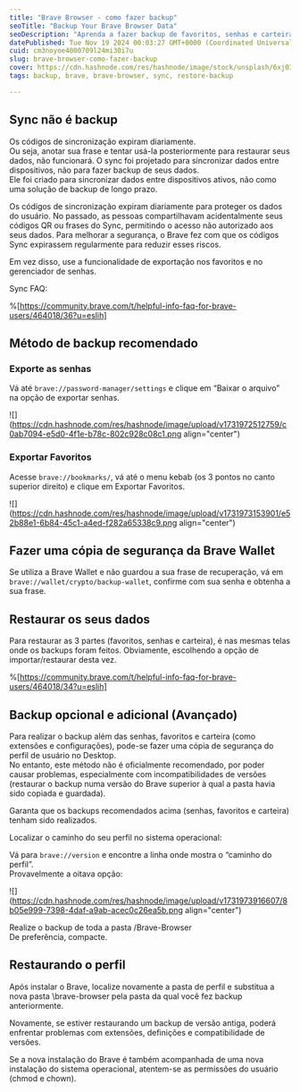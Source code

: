 ```yaml
---
title: "Brave Browser - como fazer backup"
seoTitle: "Backup Your Brave Browser Data"
seoDescription: "Aprenda a fazer backup de favoritos, senhas e carteira no Brave, garantindo segurança sem o uso de Sync para uma cópia segura de seus dados"
datePublished: Tue Nov 19 2024 00:03:27 GMT+0000 (Coordinated Universal Time)
cuid: cm3noyoe4000709l24mi30i7u
slug: brave-browser-como-fazer-backup
cover: https://cdn.hashnode.com/res/hashnode/image/stock/unsplash/6xj0I6oxOFY/upload/d02bcfa7ac21d44db3a2f7bc6a3621e7.jpeg
tags: backup, brave, brave-browser, sync, restore-backup

---
```


## Sync não é backup  

Os códigos de sincronização expiram diariamente.  
Ou seja, anotar sua frase e tentar usá-la posteriormente para restaurar seus dados, não funcionará. O sync foi projetado para sincronizar dados entre dispositivos, não para fazer backup de seus dados.  
Ele foi criado para sincronizar dados entre dispositivos ativos, não como uma solução de backup de longo prazo.

Os códigos de sincronização expiram diariamente para proteger os dados do usuário. No passado, as pessoas compartilhavam acidentalmente seus códigos QR ou frases do Sync, permitindo o acesso não autorizado aos seus dados. Para melhorar a segurança, o Brave fez com que os códigos Sync expirassem regularmente para reduzir esses riscos.

Em vez disso, use a funcionalidade de exportação nos favoritos e no gerenciador de senhas.  
  
Sync FAQ:

%[https://community.brave.com/t/helpful-info-faq-for-brave-users/464018/36?u=eslih] 

## Método de backup recomendado  

### Exporte as senhas

Vá até `brave://password-manager/settings` e clique em “Baixar o arquivo” na opção de exportar senhas.  

![](https://cdn.hashnode.com/res/hashnode/image/upload/v1731972512759/c0ab7094-e5d0-4f1e-b78c-802c928c08c1.png align="center")

### Exportar Favoritos

Acesse `brave://bookmarks/`, vá até o menu kebab (os 3 pontos no canto superior direito) e clique em Exportar Favoritos.

![](https://cdn.hashnode.com/res/hashnode/image/upload/v1731973153901/e52b88e1-6b84-45c1-a4ed-f282a65338c9.png align="center")

## Fazer uma cópia de segurança da Brave Wallet

Se utiliza a Brave Wallet e não guardou a sua frase de recuperação, vá em `brave://wallet/crypto/backup-wallet`, confirme com sua senha e obtenha a sua frase.  

## Restaurar os seus dados

Para restaurar as 3 partes (favoritos, senhas e carteira), é nas mesmas telas onde os backups foram feitos. Obviamente, escolhendo a opção de importar/restaurar desta vez.

%[https://community.brave.com/t/helpful-info-faq-for-brave-users/464018/34?u=eslih] 

## Backup opcional e adicional (Avançado)  

Para realizar o backup além das senhas, favoritos e carteira (como extensões e configurações), pode-se fazer uma cópia de segurança do perfil de usuário no Desktop.  
No entanto, este método não é oficialmente recomendado, por poder causar problemas, especialmente com incompatibilidades de versões (restaurar o backup numa versão do Brave superior à qual a pasta havia sido copiada e guardada).

Garanta que os backups recomendados acima (senhas, favoritos e carteira) tenham sido realizados.

Localizar o caminho do seu perfil no sistema operacional:

Vá para `brave://version` e encontre a linha onde mostra o “caminho do perfil”.  
Provavelmente a oitava opção:

![](https://cdn.hashnode.com/res/hashnode/image/upload/v1731973916607/8b05e999-7398-4daf-a9ab-acec0c26ea5b.png align="center")

  
  
Realize o backup de toda a pasta /Brave-Browser  
De preferência, compacte.

  

## Restaurando o perfil  

Após instalar o Brave, localize novamente a pasta de perfil e substitua a nova pasta \\brave-browser pela pasta da qual você fez backup anteriormente.  

Novamente, se estiver restaurando um backup de versão antiga, poderá enfrentar problemas com extensões, definições e compatibilidade de versões.

Se a nova instalação do Brave é também acompanhada de uma nova instalação do sistema operacional, atentem-se as permissões do usuário (chmod e chown).